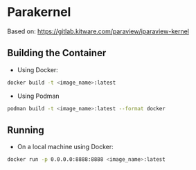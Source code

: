 # Parakernel

Based on: https://gitlab.kitware.com/paraview/iparaview-kernel

## Building the Container

* Using Docker:
```bash
docker build -t <image_name>:latest
```

* Using Podman
```bash
podman build -t <image_name>:latest --format docker
```

## Running

* On a local machine using Docker:
```bash
docker run -p 0.0.0.0:8888:8888 <image_name>:latest
```
